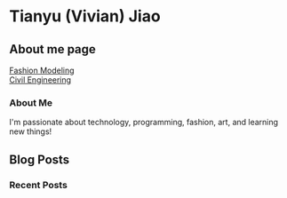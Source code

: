 # Tianyu (Vivian) Jiao

## About me page
[Fashion Modeling](modeling.md) <br>
[Civil Engineering](civileng.md)


### About Me

I'm passionate about technology, programming, fashion, art, and learning new things!

## Blog Posts

### Recent Posts

